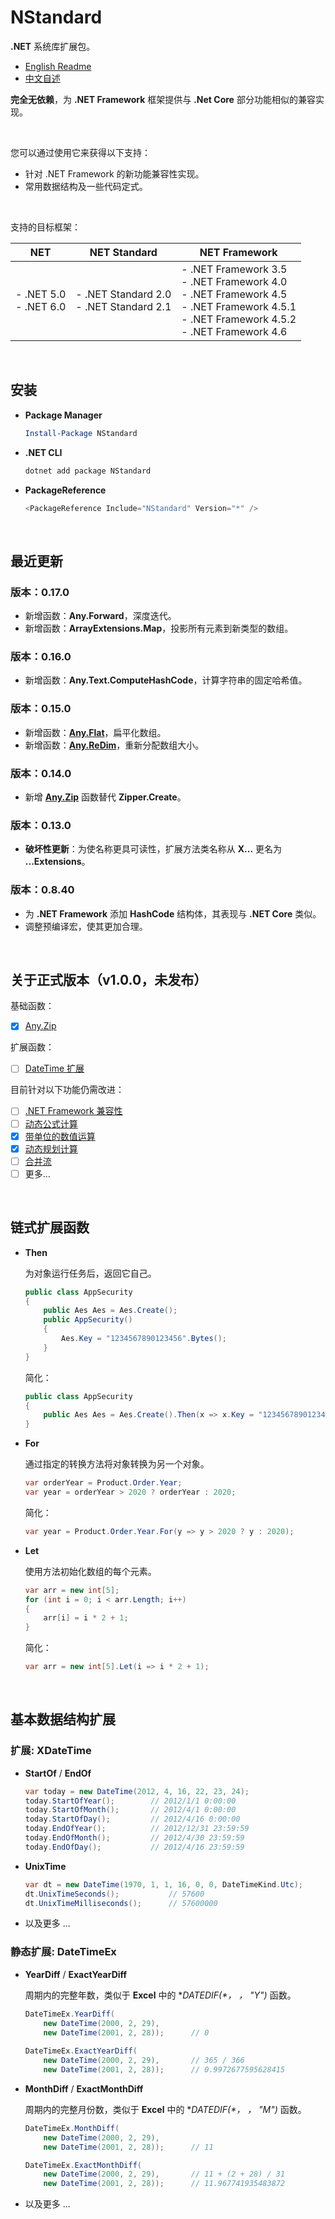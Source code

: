 # NStandard

**.NET** 系统库扩展包。

- [English Readme](https://github.com/zmjack/NStandard/blob/master/README.md)
- [中文自述](https://github.com/zmjack/NStandard/blob/master/README-CN.md)

**完全无依赖**，为 **.NET Framework** 框架提供与 **.Net Core** 部分功能相似的兼容实现。

<br/>

您可以通过使用它来获得以下支持：

- 针对 .NET Framework 的新功能兼容性实现。
- 常用数据结构及一些代码定式。

<br/>

支持的目标框架：

| NET                        | NET Standard                                 | NET Framework                                                |
| -------------------------- | -------------------------------------------- | ------------------------------------------------------------ |
| - .NET 5.0<br />- .NET 6.0 | - .NET Standard 2.0<br />- .NET Standard 2.1 | - .NET Framework 3.5<br />- .NET Framework 4.0<br />- .NET Framework 4.5<br />- .NET Framework 4.5.1<br />- .NET Framework 4.5.2<br />- .NET Framework 4.6 |

<br/>

## 安装

- **Package Manager**

  ```powershell
  Install-Package NStandard
  ```

- **.NET CLI**

  ```powershell
  dotnet add package NStandard
  ```

- **PackageReference**

  ```powershell
  <PackageReference Include="NStandard" Version="*" />
  ```

<br/>

## 最近更新

### 版本：0.17.0

- 新增函数：**Any.Forward**，深度迭代。
- 新增函数：**ArrayExtensions.Map**，投影所有元素到新类型的数组。

### 版本：0.16.0

- 新增函数：**Any.Text.ComputeHashCode**，计算字符串的固定哈希值。

### 版本：0.15.0

- 新增函数：**[Any.Flat](https://github.com/zmjack/NStandard/blob/master/docs/cn/Any.Flat.md)**，扁平化数组。
- 新增函数：**[Any.ReDim](https://github.com/zmjack/NStandard/blob/master/docs/cn/Any.ReDim.md)**，重新分配数组大小。

### 版本：0.14.0

- 新增 **[Any.Zip](https://github.com/zmjack/NStandard/blob/master/docs/cn/Any.Zip.md)** 函数替代 **Zipper.Create**。

### 版本：0.13.0

- **破坏性更新**：为使名称更具可读性，扩展方法类名称从 **X...** 更名为 **...Extensions**。

### 版本：0.8.40

- 为 **.NET Framework** 添加 **HashCode** 结构体，其表现与 **.NET Core** 类似。
- 调整预编译宏，使其更加合理。

<br/>

## 关于正式版本（v1.0.0，未发布）

基础函数：

- [x] [Any.Zip](https://github.com/zmjack/NStandard/blob/master/docs/cn/Any.Zip.md)

扩展函数：

- [ ] [DateTime 扩展](https://github.com/zmjack/NStandard/blob/master/docs/cn/DateTimeExtensions.md)

目前针对以下功能仍需改进：

- [ ] [.NET Framework 兼容性](https://github.com/zmjack/NStandard/blob/master/docs/cn/Compatibility.md)
- [ ] [动态公式计算](https://github.com/zmjack/NStandard/blob/master/docs/cn/Evaluator.md)
- [x] [带单位的数值运算](https://github.com/zmjack/NStandard/blob/master/docs/cn/UnitValue.md)
- [x] [动态规划计算](https://github.com/zmjack/NStandard/blob/master/docs/cn/DpContainer.md)
- [ ] [合并流](https://github.com/zmjack/NStandard/blob/master/docs/cn/SequenceInputStream.md)
- [ ] 更多...

<br/>

## 链式扩展函数

- **Then**

  为对象运行任务后，返回它自己。

  ```csharp
  public class AppSecurity
  {
      public Aes Aes = Aes.Create();
      public AppSecurity()
      {
          Aes.Key = "1234567890123456".Bytes();
      }
  }
  ```

  简化：

  ```csharp
  public class AppSecurity
  {
      public Aes Aes = Aes.Create().Then(x => x.Key = "1234567890123456".Bytes());
  }
  ```

- **For**

  通过指定的转换方法将对象转换为另一个对象。

  ```csharp
  var orderYear = Product.Order.Year;
  var year = orderYear > 2020 ? orderYear : 2020;
  ```

  简化：

  ```csharp
  var year = Product.Order.Year.For(y => y > 2020 ? y : 2020);
  ```

- **Let**

  使用方法初始化数组的每个元素。

  ```csharp
  var arr = new int[5];
  for (int i = 0; i < arr.Length; i++)
  {
      arr[i] = i * 2 + 1;
  }
  ```

  简化：

  ```csharp
  var arr = new int[5].Let(i => i * 2 + 1);
  ```

<br/>

## 基本数据结构扩展

### 扩展: XDateTime

- **StartOf** / **EndOf**

  ```csharp
  var today = new DateTime(2012, 4, 16, 22, 23, 24);
  today.StartOfYear();        // 2012/1/1 0:00:00
  today.StartOfMonth();       // 2012/4/1 0:00:00
  today.StartOfDay();         // 2012/4/16 0:00:00
  today.EndOfYear();          // 2012/12/31 23:59:59
  today.EndOfMonth();         // 2012/4/30 23:59:59
  today.EndOfDay();           // 2012/4/16 23:59:59
  ```

- **UnixTime**

  ```csharp
  var dt = new DateTime(1970, 1, 1, 16, 0, 0, DateTimeKind.Utc);
  dt.UnixTimeSeconds();           // 57600
  dt.UnixTimeMilliseconds();      // 57600000
  ```

- 以及更多 ...

### 静态扩展: DateTimeEx

- **YearDiff** / **ExactYearDiff**

  周期内的完整年数，类似于 **Excel** 中的 **DATEDIF(*， *， "Y")** 函数。

  ```csharp
  DateTimeEx.YearDiff(
      new DateTime(2000, 2, 29),
      new DateTime(2001, 2, 28));      // 0
    
  DateTimeEx.ExactYearDiff(
      new DateTime(2000, 2, 29),       // 365 / 366
      new DateTime(2001, 2, 28));      // 0.9972677595628415
  ```

- **MonthDiff** / **ExactMonthDiff**

  周期内的完整月份数，类似于 **Excel** 中的 **DATEDIF(*， *， "M")** 函数。

  ```csharp
  DateTimeEx.MonthDiff(
      new DateTime(2000, 2, 29),
      new DateTime(2001, 2, 28));      // 11
  
  DateTimeEx.ExactMonthDiff(
      new DateTime(2000, 2, 29),       // 11 + (2 + 28) / 31
      new DateTime(2001, 2, 28));      // 11.967741935483872
  ```

- 以及更多 ...

